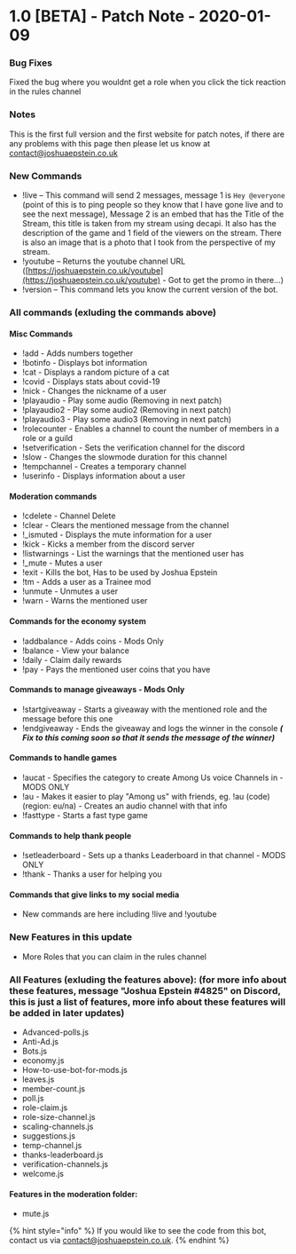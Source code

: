 # 1.0 \[BETA\] - Patch Note - 2020-01-09

### Bug Fixes

Fixed the bug where you wouldnt get a role when you click the tick reaction in the rules channel

### Notes

This is the first full version and the first website for patch notes, if there are any problems with this page then please let us know at [contact@joshuaepstein.co.uk](mailto:contact@joshuaepstein.co.uk)

### New Commands

* !live – This command will send 2 messages, message 1 is `Hey @everyone` \(point of this is to ping people so they know that I have gone live and to see the next message\), Message 2 is an embed that has the Title of the Stream, this title is taken from my stream using decapi. It also has the description of the game and 1 field of the viewers on the stream. There is also an image that is a photo that I took from the perspective of my stream.
*  !youtube – Returns the youtube channel URL \([https://joshuaepstein.co.uk/youtube](https://joshuaepstein.co.uk/youtube) - Got to get the promo in there…\)
* !version – This command lets you know the current version of the bot.

### All commands \(exluding the commands above\)

#### Misc Commands

* !add - Adds numbers together
* !botinfo - Displays bot information
* !cat - Displays a random picture of a cat
* !covid - Displays stats about covid-19
* !nick - Changes the nickname of a user
* !playaudio - Play some audio \(Removing in next patch\)
* !playaudio2 - Play some audio2 \(Removing in next patch\)
* !playaudio3 - Play some audio3 \(Removing in next patch\)
* !rolecounter - Enables a channel to count the number of members in a role or a guild
* !setverification - Sets the verification channel for the discord
* !slow - Changes the slowmode duration for this channel
* !tempchannel - Creates a temporary channel
* !userinfo - Displays information about a user

#### Moderation commands

* !cdelete - Channel Delete
* !clear - Clears the mentioned message from the channel
* !\_ismuted - Displays the mute information for a user
* !kick - Kicks a member from the discord server
* !listwarnings - List the warnings that the mentioned user has
* !\_mute - Mutes a user
* !exit - Kills the bot, Has to be used by Joshua Epstein
* !tm - Adds a user as a Trainee mod
* !unmute - Unmutes a user
* !warn - Warns the mentioned user

#### Commands for the economy system

* !addbalance - Adds coins - Mods Only
* !balance - View your balance
* !daily - Claim daily rewards
* !pay - Pays the mentioned user coins that you have

#### Commands to manage giveaways - Mods Only

* !startgiveaway - Starts a giveaway with the mentioned role and the message before this one
* !endgiveaway - Ends the giveaway and logs the winner in the console _**\( Fix to this coming soon so that it sends the message of the winner\)**_

#### Commands to handle games

* !aucat - Specifies the category to create Among Us voice Channels in - MODS ONLY
* !au - Makes it easier to play "Among us" with friends, eg. !au \(code\) \(region: eu/na\) - Creates an audio channel with that info
* !fasttype - Starts a fast type game

#### Commands to help thank people

* !setleaderboard - Sets up a thanks Leaderboard in that channel - MODS ONLY
* !thank - Thanks a user for helping you

#### Commands that give links to my social media

* New commands are here including !live and !youtube

### New Features in this update

* More Roles that you can claim in the rules channel

### All Features \(exluding the features above\): \(for more info about these features, message "Joshua Epstein \#4825" on Discord, this is just a list of features, more info about these features will be added in later updates\)

* Advanced-polls.js
* Anti-Ad.js
* Bots.js
* economy.js
* How-to-use-bot-for-mods.js
* leaves.js
* member-count.js
* poll.js
* role-claim.js
* role-size-channel.js
* scaling-channels.js
* suggestions.js
* temp-channel.js
* thanks-leaderboard.js
* verification-channels.js
* welcome.js

#### Features in the moderation folder:

* mute.js

{% hint style="info" %}
If you would like to see the code from this bot, contact us via contact@joshuaepstein.co.uk.
{% endhint %}



